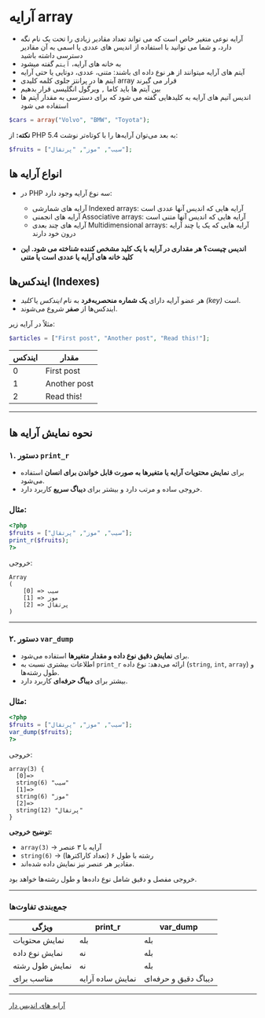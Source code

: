 # آرایه array

- آرایه نوعی متغیر خاص است که می تواند تعداد مقادیر زیادی را تحت یک نام نگه دارد، و شما می توانید با استفاده از اندیس های عددی یا اسمی به آن مقادیر دسترسی داشته باشید
- به خانه های آرایه، `آیتم` گفته میشود
- آیتم های آرایه میتوانند از هر نوع داده ای باشند: متنی، عددی، دوتایی یا حتی آرایه
- آیتم ها در پرانتز جلوی کلمه کلیدی array قرار می گیرند
- بین آیتم ها باید کاما `,` ویرگول انگلیسی قرار بدهیم
- اندیس آتیم های آرایه به کلیدهایی گفته می شود که برای دسترسی به مقدار آیتم ها استفاده می شود

```php
$cars = array("Volvo", "BMW", "Toyota");
```

**نکته:** از PHP 5.4 به بعد می‌توان آرایه‌ها را با کوتاه‌تر نوشت:

```php
$fruits = ["سیب", "موز", "پرتقال"];
```

## انواع آرایه ها

- در PHP سه نوع آرایه وجود دارد:
  - آرایه های شمارشی Indexed arrays: آرایه هایی که اندیس آنها عددی است
  - آرایه های انجمنی Associative arrays: آرایه هایی که اندیس آنها متنی است
  - آرایه های چند بعدی Multidimensional arrays: آرایه هایی که یک یا چند آرایه درون خود دارند

- **اندیس چیست؟ هر مقداری در آرایه با یک کلید مشخص کننده شناخته می شود. این کلید خانه های آرایه یا عددی است یا متنی**

## ایندکس‌ها (Indexes)

* هر عضو آرایه دارای **یک شماره منحصر‌به‌فرد** به نام *ایندکس* یا *کلید (key)* است.
* ایندکس‌ها از **صفر** شروع می‌شوند.

مثلاً در آرایه زیر:

```php
$articles = ["First post", "Another post", "Read this!"];
```

| ایندکس | مقدار        |
| ------ | ------------ |
| 0      | First post   |
| 1      | Another post |
| 2      | Read this!   |

---

## نحوه نمایش آرایه ها

### ۱. دستور `print_r`

* برای **نمایش محتویات آرایه یا متغیرها به صورت قابل خواندن برای انسان** استفاده می‌شود.
* خروجی ساده و مرتب دارد و بیشتر برای **دیباگ سریع** کاربرد دارد.

### مثال:

```php
<?php
$fruits = ["سیب", "موز", "پرتقال"];
print_r($fruits);
?>
```

خروجی:

```
Array
(
    [0] => سیب
    [1] => موز
    [2] => پرتقال
)
```

---

### ۲. دستور `var_dump`

* برای **نمایش دقیق نوع داده و مقدار متغیرها** استفاده می‌شود.
* اطلاعات بیشتری نسبت به `print_r` ارائه می‌دهد: نوع داده (`string`, `int`, `array`) و طول رشته‌ها.
* بیشتر برای **دیباگ حرفه‌ای** کاربرد دارد.

### مثال:

```php
<?php
$fruits = ["سیب", "موز", "پرتقال"];
var_dump($fruits);
?>
```

خروجی:

```
array(3) {
  [0]=>
  string(6) "سیب"
  [1]=>
  string(6) "موز"
  [2]=>
  string(12) "پرتقال"
}
```

**توضیح خروجی:**

* `array(3)` → آرایه با ۳ عنصر
* `string(6)` → رشته با طول ۶ (تعداد کاراکترها)
* مقادیر هر عنصر نیز نمایش داده شده‌اند.

خروجی مفصل و دقیق شامل نوع داده‌ها و طول رشته‌ها خواهد بود.

---

### جمع‌بندی تفاوت‌ها

| ویژگی          | print_r          | var_dump             |
| -------------- | ---------------- | -------------------- |
| نمایش محتویات  | بله              | بله                  |
| نمایش نوع داده | نه               | بله                  |
| نمایش طول رشته | نه               | بله                  |
| مناسب برای     | نمایش ساده آرایه | دیباگ دقیق و حرفه‌ای |

---

[آرایه های اندیس دار](/04_Array/02_Indexed_array.rtl.md)